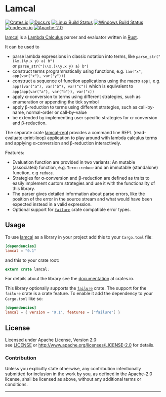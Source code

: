 
# Lamcal

[![Crates.io][crates_badge]][crate]
[![Docs.rs][docs_badge]][documentation]
[![Linux Build Status][travis_badge]][Travis CI]
[![Windows Build Status][appveyor_badge]][Appveyor CI]
[![codevoc.io][codecov_badge]][codecoverage]
[![Apache-2.0][license_badge]][Apache-2.0]

[crates_badge]: https://img.shields.io/crates/v/lamcal.svg
[docs_badge]: https://docs.rs/lamcal/badge.svg
[travis_badge]: https://travis-ci.org/haraldmaida/lamcal.svg?branch=master
[appveyor_badge]: https://ci.appveyor.com/api/projects/status/github/haraldmaida/lamcal?branch=master&svg=true
[codecov_badge]: https://codecov.io/gh/haraldmaida/lamcal/branch/master/graph/badge.svg
[license_badge]: https://img.shields.io/badge/license-Apache%2D%2D2%2E0-blue.svg

[crate]: https://crates.io/crates/lamcal
[documentation]: https://docs.rs/lamcal
[Travis CI]: https://travis-ci.org/haraldmaida/lamcal
[Appveyor CI]: https://ci.appveyor.com/project/innoave/lamcal
[codecoverage]: https://codecov.io/github/haraldmaida/lamcal?branch=master
[Apache-2.0]: https://www.apache.org/licenses/LICENSE-2.0
[license]: LICENSE
[lamcal]: https://github.com/haraldmaida/lamcal
[lamcal-repl]: repl

[lamcal] is a [Lambda Calculus] parser and evaluator written in [Rust].
 
It can be used to
    
* parse lambda expressions in classic notation into terms, like `parse_str("(λx.(λy.x y) a) b")`
  <br /> or `parse_str("(\\x.(\\y.x y) a) b")`
* construct terms programmatically using functions, e.g. `lam("x", app(var("x"), var("y")))`
* construct a sequence of function applications using the macro `app!`, e.g.
  `app![var("a"), var("b"), var("c")]` which is equivalent to 
  `app(app(var("a"), var("b")), var("c))` 
* apply α-conversion to terms using different strategies, such as enumeration or appending the tick
  symbol
* apply β-reduction to terms using different strategies, such as call-by-name, normal-order or 
  call-by-value
* be extended by implementing user specific strategies for α-conversion and β-reduction.

The separate crate [lamcal-repl] provides a command line REPL (read-evaluate-print-loop) application
to play around with lambda calculus terms and applying α-conversion and β-reduction interactively.

Features:

* Evaluation function are provided in two variants: An mutable (associated) function, e.g. 
  `Term::reduce` and an immutable (standalone) function, e.g `reduce`.
* Strategies for α-conversion and β-reduction are defined as traits to easily implement custom
  strategies and use it with the functionality of this library.
* The parser gives detailed information about parse errors, like the position of the error in the 
  source stream and what would have been expected instead in a valid expression.
* Optional support for [`failure`] crate compatible error types.  

## Usage

To use [lamcal] as a library in your project add this to your `Cargo.toml` file:

```toml
[dependencies]
lamcal = "0.1"
```

and this to your crate root:

```rust
extern crate lamcal;
```

For details about the library see the [documentation] at crates.io.

This library optionally supports the [`failure`] crate. The support for the `failure` crate is a crate
feature. To enable it add the dependency to your `Cargo.toml` like so:

```toml
[dependencies]
lamcal = { version = "0.1", features = ["failure"] }
```

## License

Licensed under Apache License, Version 2.0<br/>
see [LICENSE] or http://www.apache.org/licenses/LICENSE-2.0 for details.

### Contribution

Unless you explicitly state otherwise, any contribution intentionally submitted
for inclusion in the work by you, as defined in the Apache-2.0 license, shall be
licensed as above, without any additional terms or conditions.

--------------------------------------------------------------------------------
[`failure`]: https://crates.io/crates/failure
[de bruijn index]: https://en.wikipedia.org/wiki/De_Bruijn_index
[krivine machine]: https://en.wikipedia.org/wiki/Krivine_machine
[lambda calculus]: https://en.wikipedia.org/wiki/Lambda_calculus
[lcss]: https://www.youtube.com/watch?v=GYCYq0lEFhE
[rust]: https://www.rust-lang.org
[SECD machine]: https://en.wikipedia.org/wiki/SECD_machine
